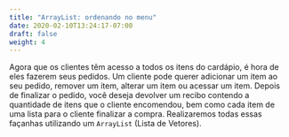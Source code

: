 ```yaml
---
title: "ArrayList: ordenando no menu"
date: 2020-02-10T13:24:17-07:00
draft: false
weight: 4
---
```


Agora que os clientes têm acesso a todos os itens do cardápio, é hora de eles fazerem seus pedidos. Um cliente pode querer adicionar um item ao seu pedido, remover um item, alterar um item ou acessar um item. Depois de finalizar o pedido, você deseja devolver um recibo contendo a quantidade de itens que o cliente encomendou, bem como cada item de uma lista para o cliente finalizar a compra. Realizaremos todas essas façanhas utilizando um `ArrayList` (Lista de Vetores).
